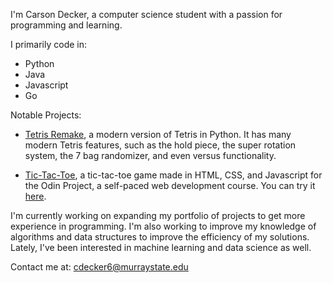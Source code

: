 I'm Carson Decker, a computer science student with a passion for programming and learning.

I primarily code in:
- Python
- Java
- Javascript
- Go

Notable Projects:
- [Tetris Remake](https://github.com/carsondecker/Tetris-Remake-Python), a modern version of Tetris in Python. It has many modern Tetris features, such as the hold piece, the super rotation system, the 7 bag randomizer, and even versus functionality.

- [Tic-Tac-Toe](github.com/carsondecker/odin-tic-tac-toe), a tic-tac-toe game made in HTML, CSS, and Javascript for the Odin Project, a self-paced web development course. You can try it [here](https://carsondecker.github.io/odin-tic-tac-toe/).


I'm currently working on expanding my portfolio of projects to get more experience in programming. I'm also working to improve my knowledge of algorithms and data structures to improve the efficiency of my solutions. Lately, I've been interested in machine learning and data science as well.

Contact me at: cdecker6@murraystate.edu
